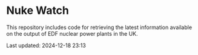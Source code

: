 # Nuke Watch

This repository includes code for retrieving the latest information available on the output of EDF nuclear power plants in the UK.

Last updated: 2024-12-18 23:13